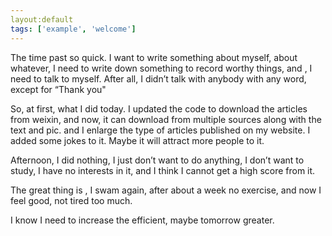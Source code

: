 ```yaml
---
layout:default
tags: ['example', 'welcome']
---
```

The time past so quick.
I want to write something about myself, about whatever, I need to write down something to record worthy things, and , I need to talk to myself. After all, I didn’t talk with anybody with any word, except for “Thank you"

So, at first, what I did today.
I updated the code to download the articles from weixin, and now, it can download from multiple sources along with the text and pic.
and I enlarge the type of articles published on my website. I added some jokes to it. Maybe it will attract more people to it.

Afternoon, I did nothing, I just don’t want to do anything, I don’t want to study, I have no interests in it, and I think I cannot get a high score from it.

The great thing is , I swam again, after about a week no exercise, and now I feel good, not tired too much.

I know I need to increase the efficient, maybe tomorrow greater.
